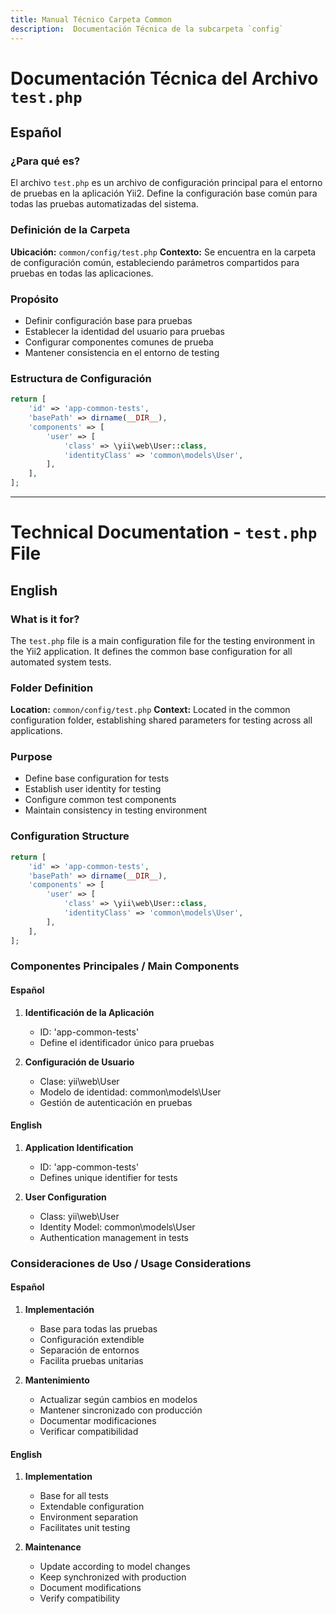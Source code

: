 ```yaml
---
title: Manual Técnico Carpeta Common
description:  Documentación Técnica de la subcarpeta `config`
---
```


# Documentación Técnica del Archivo `test.php`

## Español

### ¿Para qué es?
El archivo `test.php` es un archivo de configuración principal para el entorno de pruebas en la aplicación Yii2. Define la configuración base común para todas las pruebas automatizadas del sistema.

### Definición de la Carpeta
**Ubicación:** `common/config/test.php`
**Contexto:** Se encuentra en la carpeta de configuración común, estableciendo parámetros compartidos para pruebas en todas las aplicaciones.

### Propósito
- Definir configuración base para pruebas
- Establecer la identidad del usuario para pruebas
- Configurar componentes comunes de prueba
- Mantener consistencia en el entorno de testing

### Estructura de Configuración
```php
return [
    'id' => 'app-common-tests',
    'basePath' => dirname(__DIR__),
    'components' => [
        'user' => [
            'class' => \yii\web\User::class,
            'identityClass' => 'common\models\User',
        ],
    ],
];
```

---

# Technical Documentation - `test.php` File

## English

### What is it for?
The `test.php` file is a main configuration file for the testing environment in the Yii2 application. It defines the common base configuration for all automated system tests.

### Folder Definition
**Location:** `common/config/test.php`
**Context:** Located in the common configuration folder, establishing shared parameters for testing across all applications.

### Purpose
- Define base configuration for tests
- Establish user identity for testing
- Configure common test components
- Maintain consistency in testing environment

### Configuration Structure
```php
return [
    'id' => 'app-common-tests',
    'basePath' => dirname(__DIR__),
    'components' => [
        'user' => [
            'class' => \yii\web\User::class,
            'identityClass' => 'common\models\User',
        ],
    ],
];
```

### Componentes Principales / Main Components

#### Español
1. **Identificación de la Aplicación**
   - ID: 'app-common-tests'
   - Define el identificador único para pruebas

2. **Configuración de Usuario**
   - Clase: yii\web\User
   - Modelo de identidad: common\models\User
   - Gestión de autenticación en pruebas

#### English
1. **Application Identification**
   - ID: 'app-common-tests'
   - Defines unique identifier for tests

2. **User Configuration**
   - Class: yii\web\User
   - Identity Model: common\models\User
   - Authentication management in tests

### Consideraciones de Uso / Usage Considerations

#### Español
1. **Implementación**
   - Base para todas las pruebas
   - Configuración extendible
   - Separación de entornos
   - Facilita pruebas unitarias

2. **Mantenimiento**
   - Actualizar según cambios en modelos
   - Mantener sincronizado con producción
   - Documentar modificaciones
   - Verificar compatibilidad

#### English
1. **Implementation**
   - Base for all tests
   - Extendable configuration
   - Environment separation
   - Facilitates unit testing

2. **Maintenance**
   - Update according to model changes
   - Keep synchronized with production
   - Document modifications
   - Verify compatibility


